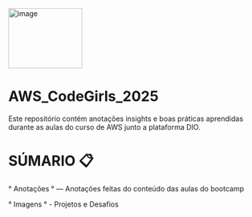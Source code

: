 <img width="147" height="120" alt="image" src="https://github.com/user-attachments/assets/71199faf-9775-4105-b0a6-8992c726bbf8" />

# AWS_CodeGirls_2025
Este repositório contém anotações insights e boas práticas aprendidas durante as aulas do curso de AWS junto a plataforma DIO.

# SÚMARIO 📋 
° Anotações °  — Anotações feitas do conteúdo das aulas do bootcamp

° Imagens ° - Projetos e Desafios

